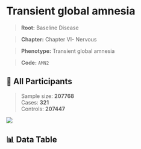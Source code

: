 # Transient global amnesia

> **Root:** Baseline Disease  

> **Chapter:** Chapter VI- Nervous  

> **Phenotype:** Transient global amnesia  

> **Code:** `AMN2`

## 🧪 All Participants  
> Sample size: **207768**  
> Cases: **321**  
> Controls: **207447**
<img src="/Sensitive/Figures/ALL/Incidence/AMN2.png"/>

## 📊 Data Table
<CsvTableMRF src="/Sensitive/Data/ALL/Incidence/COX_AMN2.csv"/>

